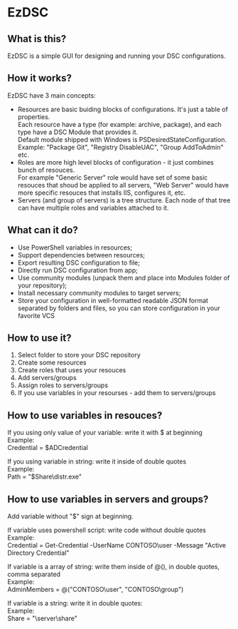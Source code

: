 # EzDSC
## What is this?
EzDSC is a simple GUI for designing and running your DSC configurations.

## How it works?
EzDSC have 3 main concepts:
* Resources are basic buiding blocks of configurations. It's just a table of properties.  
Each resource have a type (for example: archive, package), and each type have a DSC Module that provides it.  
Default module shipped with Windows is PSDesiredStateConfiguration.  
Example: "Package Git", "Registry DisableUAC", "Group AddToAdmin" etc.
* Roles are more high level blocks of configuration - it just combines bunch of resouces.  
For example "Generic Server" role would have set of some basic resouces that shoud be applied to all servers, "Web Server" would have more specific resouces that installs IIS, configures it, etc.
* Servers (and group of servers) is a tree structure. Each node of that tree can have multiple roles and variables attached to it.

## What can it do?
* Use PowerShell variables in resources;
* Support dependencies between resources;
* Export resulting DSC configuration to file;
* Directly run DSC configuration from app;
* Use community modules (unpack them and place into Modules folder of your repository);
* Install necessary community modules to target servers;
* Store your configuration in well-formatted readable JSON format separated by folders and files, so you can store configuration in your favorite VCS

## How to use it?
1. Select folder to store your DSC repository
2. Create some resources
3. Create roles that uses your resouces
4. Add servers/groups
5. Assign roles to servers/groups
6. If you use variables in your resourses - add them to servers/groups

## How to use variables in resouces?
If you using only value of your variable: write it with $ at beginning  
Example:  
Credential = $ADCredential

If you using variable in string: write it inside of double quotes  
Example:  
Path = "$Share\distr.exe"

## How to use variables in servers and groups?
Add variable without "$" sign at beginning.

If variable uses powershell script: write code without double quotes  
Example:  
Credential = Get-Credential -UserName CONTOSO\user -Message "Active Directory Credential"

If variable is a array of string: write them inside of @(), in double quotes, comma separated  
Example:  
AdminMembers = @("CONTOSO\user", "CONTOSO\group")

If variable is a string: write it in double quotes:  
Example:  
Share = "\\server\share"
